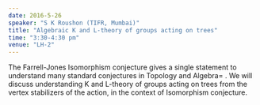 ```yaml
---
date: 2016-5-26
speaker: "S K Roushon (TIFR, Mumbai)"
title: "Algebraic K and L-theory of groups acting on trees"
time: "3:30-4:30 pm" 
venue: "LH-2"
---
```

The Farrell-Jones Isomorphism conjecture gives a single statement to understand many standard conjectures in Topology and Algebra= . We will discuss understanding K and L-theory of groups acting on trees from the vertex stabilizers of the action, in the context of Isomorphism conjecture.
